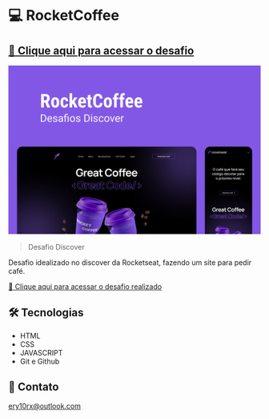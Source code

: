 # 💻 RocketCoffee

## [🔗 Clique aqui para acessar o desafio](https://efficient-sloth-d85.notion.site/Desafio-RocketCoffee-7802895f0dd44da5a6f71a64badc7e72)

![desafio](./github/desafio.png)

> Desafio Discover

Desafio idealizado no discover da Rocketseat, fazendo um site para pedir café.

[🔗 Clique aqui para acessar o desafio realizado](https://ery10.github.io/RocketCoffee/)

## 🛠 Tecnologias

- HTML
- CSS
- JAVASCRIPT
- Git e Github

## 💙 Contato

ery10rx@outlook.com
